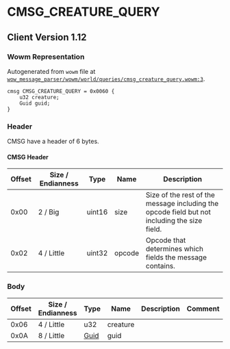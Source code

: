 # CMSG_CREATURE_QUERY

## Client Version 1.12

### Wowm Representation

Autogenerated from `wowm` file at [`wow_message_parser/wowm/world/queries/cmsg_creature_query.wowm:3`](https://github.com/gtker/wow_messages/tree/main/wow_message_parser/wowm/world/queries/cmsg_creature_query.wowm#L3).
```rust,ignore
cmsg CMSG_CREATURE_QUERY = 0x0060 {
    u32 creature;
    Guid guid;
}
```
### Header

CMSG have a header of 6 bytes.

#### CMSG Header

| Offset | Size / Endianness | Type   | Name   | Description |
| ------ | ----------------- | ------ | ------ | ----------- |
| 0x00   | 2 / Big           | uint16 | size   | Size of the rest of the message including the opcode field but not including the size field.|
| 0x02   | 4 / Little        | uint32 | opcode | Opcode that determines which fields the message contains.|

### Body

| Offset | Size / Endianness | Type | Name | Description | Comment |
| ------ | ----------------- | ---- | ---- | ----------- | ------- |
| 0x06 | 4 / Little | u32 | creature |  |  |
| 0x0A | 8 / Little | [Guid](../spec/packed-guid.md) | guid |  |  |

